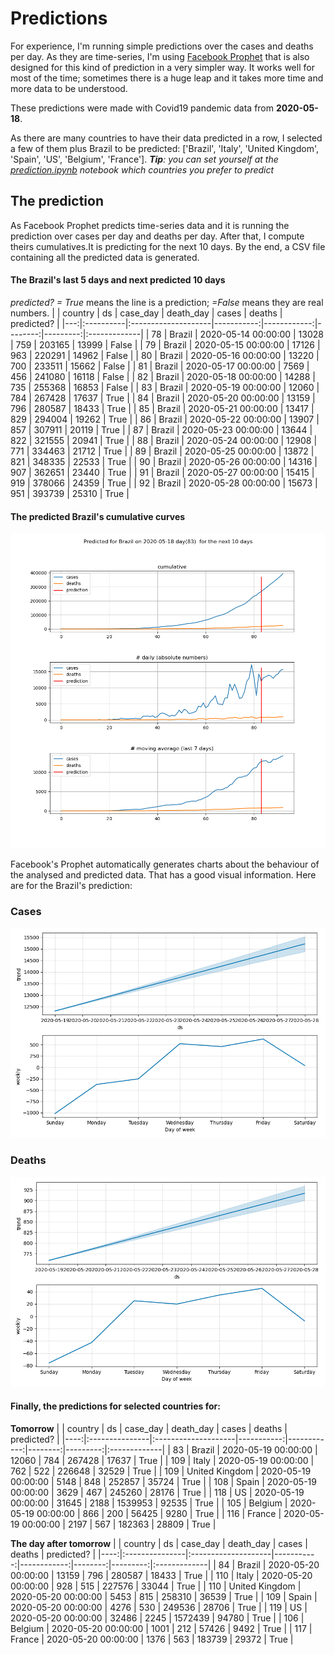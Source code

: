 # **Predictions**
For experience, I'm running simple predictions over the cases and deaths per day. As they are time-series, I'm using [Facebook Prophet](https://facebook.github.io/prophet/docs/quick_start.html) that is also designed for this kind of prediction in a very simpler way. It works well for most of the time; sometimes there is a huge leap and it takes more time and more data to be understood.

These predictions were made with Covid19 pandemic data from **2020-05-18**.

As there are many countries to have their data predicted in a row, I selected a few of them plus Brazil to be predicted:
['Brazil', 'Italy', 'United Kingdom', 'Spain', 'US', 'Belgium', 'France'].
***Tip**: you can set yourself at the *[prediction.ipynb](../prediction.ipynb)* notebook which countries you prefer to predict*


## The prediction
As Facebook Prophet predicts time-series data and it is running the prediction over cases per day and deaths per day. After that, I compute theirs cumulatives.It is predicting for the next 10 days.
By the end, a CSV file containing all the predicted data is generated.

#### The Brazil's last 5 days and next predicted 10 days
*predicted? = True* means the line is a prediction; *=False* means they are real numbers.
|    | country   | ds                  |   case_day |   death_day |   cases |   deaths | predicted?   |
|---:|:----------|:--------------------|-----------:|------------:|--------:|---------:|:-------------|
| 78 | Brazil    | 2020-05-14 00:00:00 |      13028 |         759 |  203165 |    13999 | False        |
| 79 | Brazil    | 2020-05-15 00:00:00 |      17126 |         963 |  220291 |    14962 | False        |
| 80 | Brazil    | 2020-05-16 00:00:00 |      13220 |         700 |  233511 |    15662 | False        |
| 81 | Brazil    | 2020-05-17 00:00:00 |       7569 |         456 |  241080 |    16118 | False        |
| 82 | Brazil    | 2020-05-18 00:00:00 |      14288 |         735 |  255368 |    16853 | False        |
| 83 | Brazil    | 2020-05-19 00:00:00 |      12060 |         784 |  267428 |    17637 | True         |
| 84 | Brazil    | 2020-05-20 00:00:00 |      13159 |         796 |  280587 |    18433 | True         |
| 85 | Brazil    | 2020-05-21 00:00:00 |      13417 |         829 |  294004 |    19262 | True         |
| 86 | Brazil    | 2020-05-22 00:00:00 |      13907 |         857 |  307911 |    20119 | True         |
| 87 | Brazil    | 2020-05-23 00:00:00 |      13644 |         822 |  321555 |    20941 | True         |
| 88 | Brazil    | 2020-05-24 00:00:00 |      12908 |         771 |  334463 |    21712 | True         |
| 89 | Brazil    | 2020-05-25 00:00:00 |      13872 |         821 |  348335 |    22533 | True         |
| 90 | Brazil    | 2020-05-26 00:00:00 |      14316 |         907 |  362651 |    23440 | True         |
| 91 | Brazil    | 2020-05-27 00:00:00 |      15415 |         919 |  378066 |    24359 | True         |
| 92 | Brazil    | 2020-05-28 00:00:00 |      15673 |         951 |  393739 |    25310 | True         |

 #### The predicted Brazil's cumulative curves
![](brazil_predictions.png)

Facebook's Prophet automatically generates charts about the behaviour of the analysed and predicted data. That has a good visual information. Here are for the Brazil's prediction:
### Cases
![](brazil_prophet_cases.png)

 ### Deaths
![](brazil_prophet_deaths.png)
#### Finally, the predictions for selected countries for:
**Tomorrow**
|     | country        | ds                  |   case_day |   death_day |   cases |   deaths | predicted?   |
|----:|:---------------|:--------------------|-----------:|------------:|--------:|---------:|:-------------|
|  83 | Brazil         | 2020-05-19 00:00:00 |      12060 |         784 |  267428 |    17637 | True         |
| 109 | Italy          | 2020-05-19 00:00:00 |        762 |         522 |  226648 |    32529 | True         |
| 109 | United Kingdom | 2020-05-19 00:00:00 |       5148 |         848 |  252857 |    35724 | True         |
| 108 | Spain          | 2020-05-19 00:00:00 |       3629 |         467 |  245260 |    28176 | True         |
| 118 | US             | 2020-05-19 00:00:00 |      31645 |        2188 | 1539953 |    92535 | True         |
| 105 | Belgium        | 2020-05-19 00:00:00 |        866 |         200 |   56425 |     9280 | True         |
| 116 | France         | 2020-05-19 00:00:00 |       2197 |         567 |  182363 |    28809 | True         |

 **The day after tomorrow** 
|     | country        | ds                  |   case_day |   death_day |   cases |   deaths | predicted?   |
|----:|:---------------|:--------------------|-----------:|------------:|--------:|---------:|:-------------|
|  84 | Brazil         | 2020-05-20 00:00:00 |      13159 |         796 |  280587 |    18433 | True         |
| 110 | Italy          | 2020-05-20 00:00:00 |        928 |         515 |  227576 |    33044 | True         |
| 110 | United Kingdom | 2020-05-20 00:00:00 |       5453 |         815 |  258310 |    36539 | True         |
| 109 | Spain          | 2020-05-20 00:00:00 |       4276 |         530 |  249536 |    28706 | True         |
| 119 | US             | 2020-05-20 00:00:00 |      32486 |        2245 | 1572439 |    94780 | True         |
| 106 | Belgium        | 2020-05-20 00:00:00 |       1001 |         212 |   57426 |     9492 | True         |
| 117 | France         | 2020-05-20 00:00:00 |       1376 |         563 |  183739 |    29372 | True         |